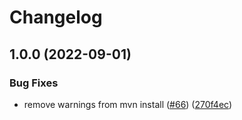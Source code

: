 # Changelog

## 1.0.0 (2022-09-01)


### Bug Fixes

* remove warnings from mvn install ([#66](https://github.com/anniefu/functions-framework-java/issues/66)) ([270f4ec](https://github.com/anniefu/functions-framework-java/commit/270f4ec7936239eff9c00b8d3ff0f09a8615b9c9))
